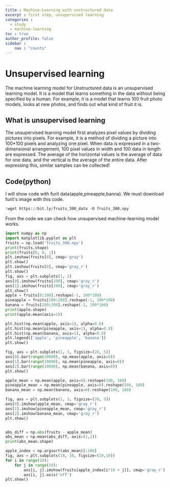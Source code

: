 ```yaml
---
title : Machine-Learning with unstructured data 
excerpt : first step, unsupervised learning
categories :
  - study
  - machine-learning
toc : true
author_profile: false
sidebar :
    nav : "counts"
---
```


# Unsupervised learning
The machine learning model for Unstructured data is an unsupervised learning model. It is a model that learns something in the data without being specified by a human. For example, it is a model that learns 100 fruit photo models, looks at new photos, and finds out what kind of fruit it is.

## What is unsupervised learning
The unsupervised learning model first analyzes pixel values by dividing pictures into pixels. For example, it is a method of dividing a picture into 100*100 pixels and analyzing one pixel. When data is expressed in a two-dimensional arrangement, 100 pixel values in width and 100 data in length are expressed. The average of the horizontal values is the average of data for one data, and the vertical is the average of the entire data.
After expressing this, similar samples can be collected!

## Code(python)
I will show code with furit data(apple,pineapple,banna).
We must download furit's image with this code.
```python
!wget https://bit.ly/fruits_300_data -O fruits_300.npy
```
From the code we can check how unsupervised machine-learning model works.

```python
import numpy as np
import matplotlib.pyplot as plt
fruits = np.load('fruits_300.npy')
print(fruits.shape)
print(fruits[0, 0, :])
plt.imshow(fruits[0], cmap='gray')
plt.show()
plt.imshow(fruits[0], cmap='gray_r')
plt.show()
fig, axs = plt.subplots(1, 2)
axs[0].imshow(fruits[100], cmap='gray_r')
axs[1].imshow(fruits[200], cmap='gray_r')
plt.show()
apple = fruits[0:100].reshape(-1, 100*100)
pineapple = fruits[100:200].reshape(-1, 100*100)
banana = fruits[200:300].reshape(-1, 100*100)
print(apple.shape)
print(apple.mean(axis=1))

plt.hist(np.mean(apple, axis=1), alpha=0.8)
plt.hist(np.mean(pineapple, axis=1), alpha=0.8)
plt.hist(np.mean(banana, axis=1), alpha=0.8)
plt.legend(['apple', 'pineapple', 'banana'])
plt.show()

fig, axs = plt.subplots(1, 3, figsize=(20, 5))
axs[0].bar(range(10000), np.mean(apple, axis=0))
axs[1].bar(range(10000), np.mean(pineapple, axis=0))
axs[2].bar(range(10000), np.mean(banana, axis=0))
plt.show()

apple_mean = np.mean(apple, axis=0).reshape(100, 100)
pineapple_mean = np.mean(pineapple, axis=0).reshape(100, 100)
banana_mean = np.mean(banana, axis=0).reshape(100, 100)

fig, axs = plt.subplots(1, 3, figsize=(20, 5))
axs[0].imshow(apple_mean, cmap='gray_r')
axs[1].imshow(pineapple_mean, cmap='gray_r')
axs[2].imshow(banana_mean, cmap='gray_r')
plt.show()


abs_diff = np.abs(fruits - apple_mean)
abs_mean = np.mean(abs_diff, axis=(1,2))
print(abs_mean.shape)

apple_index = np.argsort(abs_mean)[:100]
fig, axs = plt.subplots(10, 10, figsize=(10,10))
for i in range(10):
    for j in range(10):
        axs[i, j].imshow(fruits[apple_index[i*10 + j]], cmap='gray_r')
        axs[i, j].axis('off')
plt.show()
```
